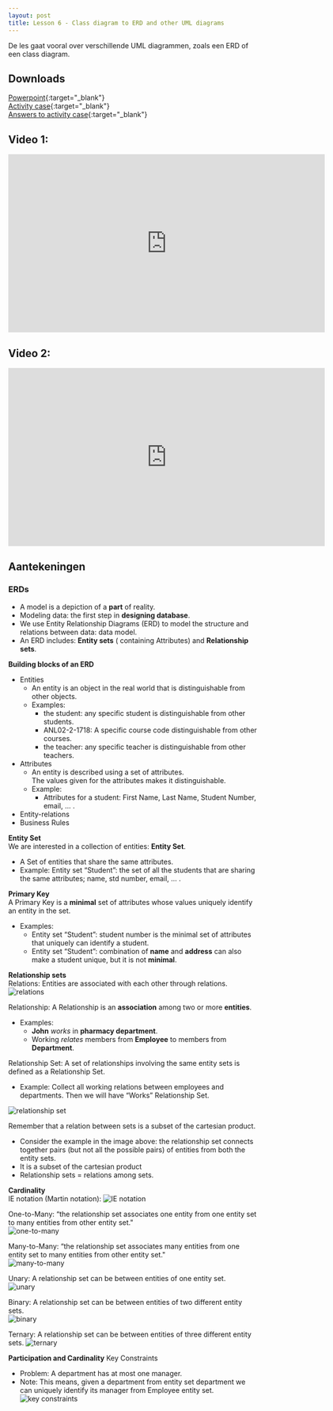 ```yaml
---
layout: post
title: Lesson 6 - Class diagram to ERD and other UML diagrams
---
```


De les gaat vooral over verschillende UML diagrammen, zoals een ERD of een class diagram.

## Downloads

[Powerpoint](https://drive.google.com/file/d/1X1TN4GCTz8sd92oC41hTGuPuZhFjJ3N0/view?usp=sharing){:target="_blank"}  
[Activity case](https://drive.google.com/file/d/1rzJP8SMSXYtEoRzBZQbuGQPSCbA7vESl/view?usp=sharing){:target="_blank"}  
[Answers to activity case](https://drive.google.com/file/d/1dHO1WqLLVNgGa_0FIg3f7WxrnQ4l4d46/view?usp=sharing){:target="_blank"}

## Video 1:
<iframe width="640" height="360" src="https://www.youtube.com/embed/QpdhBUYk7Kk" frameborder="0" allow="accelerometer; autoplay; encrypted-media; gyroscope; picture-in-picture" allowfullscreen></iframe>

## Video 2:
<iframe width="640" height="360" src="https://www.youtube.com/embed/-CuY5ADwn24" frameborder="0" allow="accelerometer; autoplay; encrypted-media; gyroscope; picture-in-picture" allowfullscreen></iframe>

## Aantekeningen

### ERDs
* A model is a depiction of a **part** of reality.
* Modeling data: the first step in **designing database**.
* We use Entity Relationship Diagrams (ERD) to model the structure and relations between data: data model.
* An ERD includes: **Entity sets** ( containing Attributes) and **Relationship sets**.

**Building blocks of an ERD**  
* Entities
    * An entity is an object in the real world that is distinguishable from other objects.
    * Examples:
        * the student: any specific student is distinguishable from other students.
        * ANL02-2-1718: A specific course code distinguishable from other courses.
        * the teacher: any specific teacher is distinguishable from other teachers.
* Attributes
    * An entity is described using a set of attributes.  
    The values given for the attributes makes it distinguishable.
    * Example:
        * Attributes for a student: First Name, Last Name, Student Number, email, ... .
* Entity-relations
* Business Rules

**Entity Set**  
We are interested in a collection of entities: **Entity Set**.
* A Set of entities that share the same attributes.
* Example: Entity set “Student”: the set of all the students that are sharing the same attributes; name, std number, email, ... .

**Primary Key**  
A Primary Key is a **minimal** set of attributes whose values uniquely identify an entity in the set.

* Examples:
    * Entity set “Student”: student number is the minimal set of attributes that uniquely can identify a student.
    * Entity set “Student”: combination of **name** and **address** can also make a student unique, but it is not **minimal**.

**Relationship sets**  
Relations: Entities are associated with each other through relations.
![relations](\assets\images\ana_software_analysis_design\Lesson6\relationship.jpg)

Relationship: A Relationship is an **association** among two or more **entities**.
* Examples:
    * **John** _works_ in **pharmacy department**.
    * Working _relates_ members from **Employee** to members from **Department**.

Relationship Set: A set of relationships involving the same entity sets is defined as a Relationship Set.
* Example: Collect all working relations between employees and departments. Then we will have “Works” Relationship Set.

![relationship set](\assets\images\ana_software_analysis_design\Lesson6\relationship-set.jpg)

Remember that a relation between sets is a subset of the cartesian product.
* Consider the example in the image above: the relationship set connects together pairs (but not all the possible pairs) of entities from both the entity sets.
* It is a subset of the cartesian product
* Relationship sets = relations among sets.

**Cardinality**  
IE notation (Martin notation):
![IE notation](\assets\images\ana_software_analysis_design\Lesson6\ie-notation.jpg)

One-to-Many: “the relationship set associates one entity from one entity set to many entities from other entity set."  
![one-to-many](\assets\images\ana_software_analysis_design\Lesson6\one-to-many.jpg)

Many-to-Many: “the relationship set associates many entities from one entity set to many entities from other entity set."  
![many-to-many](\assets\images\ana_software_analysis_design\Lesson6\many-to-many.jpg)

Unary: A relationship set can be between entities of one entity set.  
![unary](\assets\images\ana_software_analysis_design\Lesson6\unary.jpg)

Binary: A relationship set can be between entities of two different entity sets.  
![binary](\assets\images\ana_software_analysis_design\Lesson6\binary.jpg)

Ternary: A relationship set can be between entities of three different entity sets.
![ternary](\assets\images\ana_software_analysis_design\Lesson6\ternary.jpg)

**Participation and Cardinality**
Key Constraints
* Problem: A department has at most one manager.
* Note: This means, given a department from entity set department we can uniquely identify its manager from Employee entity set.
![key constraints](\assets\images\ana_software_analysis_design\Lesson6\constraints.jpg)
